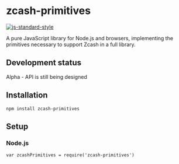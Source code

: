 # zcash-primitives

[![js-standard-style](https://cdn.rawgit.com/feross/standard/master/badge.svg)](https://github.com/feross/standard)


A pure JavaScript library for Node.js and browsers, implementing the primitives
necessary to support Zcash in a full library.


## Development status

Alpha - API is still being designed


## Installation

`npm install zcash-primitives`


## Setup

### Node.js

    var zcashPrimitives = require('zcash-primitives')
